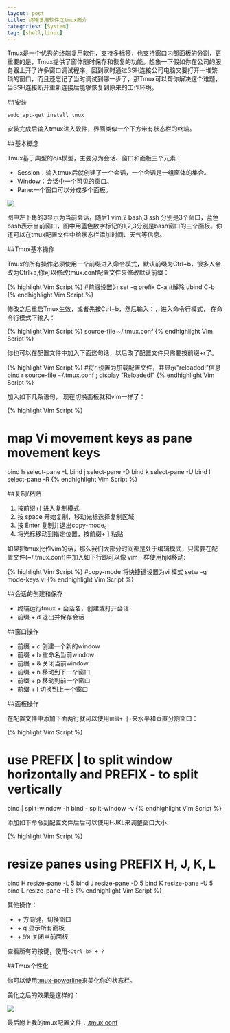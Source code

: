 ```yaml
---
layout: post
title: 终端复用软件之tmux简介
categories: [System]
tag: [shell,linux]
---
```


  Tmux是一个优秀的终端复用软件，支持多标签，也支持窗口内部面板的分割，更重要的是，Tmux提供了窗体随时保存和恢复的功能。想象一下假如你在公司的服务器上开了许多窗口调试程序，回到家时通过SSH连接公司电脑又要打开一堆繁琐的窗口，而且还忘记了当时调试到哪一步了，那Tmux可以帮你解决这个难题，当SSH连接断开重新连接后能够恢复到原来的工作环境。

##安装 

	sudo apt-get install tmux

安装完成后输入tmux进入软件，界面类似一个下方带有状态栏的终端。

##基本概念

  Tmux基于典型的c/s模型，主要分为会话、窗口和面板三个元素：

* Session：输入tmux后就创建了一个会话，一个会话是一组窗体的集合。
* Window：会话中一个可见的窗口。
* Pane:一个窗口可以分成多个面板。

![](/images/images/tmux.jpg)

图中左下角的3显示为当前会话，随后1 vim,2 bash,3 ssh 分别是3个窗口，蓝色bash表示当前窗口，图中用蓝色数字标记的1,2,3分别是bash窗口的三个面板。你还可以在tmux配置文件中给状态栏添加时间、天气等信息。

##Tmux基本操作

Tmux的所有操作必须使用一个前缀进入命令模式，默认前缀为Ctrl+b，很多人会改为Ctrl+a,你可以修改tmux.conf配置文件来修改默认前缀：

{% highlight Vim Script %}
#前缀设置为<Ctrl-a>
set -g prefix C-a
#解除<Ctrl-b>
ubind C-b
{% endhighlight Vim Script %}


修改之后重启Tmux生效，或者先按Ctrl+b，然后输入：，进入命令行模式， 在命令行模式下输入：

{% highlight Vim Script %}
source-file ~/.tmux.conf
{% endhighlight Vim Script %}

你也可以在配置文件中加入下面这句话，以后改了配置文件只需要按前缀+r了。

{% highlight Vim Script %}
#将r 设置为加载配置文件，并显示"reloaded!"信息
bind r source-file ~/.tmux.conf \; display "Reloaded!"
{% endhighlight Vim Script %}
	
加入如下几条语句， 现在切换面板就和vim一样了：

{% highlight Vim Script %}
# map Vi movement keys as pane movement keys
bind h select-pane -L
bind j select-pane -D
bind k select-pane -U
bind l select-pane -R
{% endhighlight Vim Script %}

##复制/粘贴

1. 按前缀+[ 进入复制模式
2. 按 space 开始复制，移动光标选择复制区域
3. 按 Enter 复制并退出copy-mode。
4. 将光标移动到指定位置，按前缀+ ] 粘贴

如果把tmux比作vim的话，那么我们大部分时间都是处于编辑模式，只需要在配置文件(~/.tmux.conf)中加入如下行即可以像 vim一样使用hjkl移动:

{% highlight Vim Script %}
#copy-mode 将快捷键设置为vi 模式
setw -g mode-keys vi
{% endhighlight Vim Script %}

##会话的创建和保存

* 终端运行tmux + 会话名，创建或打开会话
* 前缀 + d 退出并保存会话

##窗口操作

* 前缀 + c 创建一个新的window
* 前缀 + b 重命名当前window
* 前缀 + & 关闭当前window
* 前缀 + n 移动到下一个窗口
* 前缀 + p 移动到前一个窗口
* 前缀 + l 切换到上一个窗口

##面板操作

在配置文件中添加下面两行就可以使用`前缀+ |-`来水平和垂直分割窗口：

{% highlight Vim Script %}
# use PREFIX | to split window horizontally and PREFIX - to split vertically
bind | split-window -h
bind - split-window -v
{% endhighlight Vim Script %}

添加如下命令到配置文件后后可以使用HJKL来调整窗口大小:

{% highlight Vim Script %}	
# resize panes using PREFIX H, J, K, L
bind H resize-pane -L 5
bind J resize-pane -D 5
bind K resize-pane -U 5
bind L resize-pane -R 5	
{% endhighlight Vim Script %}
	 
其他操作：

* <Ctrl-b> + 方向键，切换窗口
* <Ctrl-b> + q 显示所有面板
* <Ctrl-b> + !/x 关闭当前面板

查看所有的按键，使用`<Ctrl-b> + ?`

##Tmux个性化

你可以使用[tmux-powerline](https://github.com/erikw/tmux-powerline)来美化你的状态栏。

美化之后的效果是这样的：

![](/images/images/tmux2.jpg)

最后附上我的tmux配置文件：[.tmux.conf](https://github.com/LippiOuYang/Profiles/blob/master/tmux.conf)





